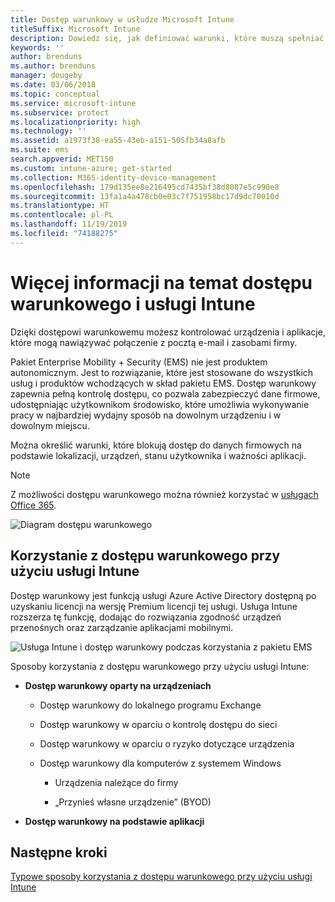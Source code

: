 ```yaml
---
title: Dostęp warunkowy w usłudze Microsoft Intune
titleSuffix: Microsoft Intune
description: Dowiedz się, jak definiować warunki, które muszą spełniać użytkownicy, urządzenia i aplikacje, aby uzyskać dostęp do zasobów firmy w usłudze Microsoft Intune.
keywords: ''
author: brenduns
ms.author: brenduns
manager: dougeby
ms.date: 03/06/2018
ms.topic: conceptual
ms.service: microsoft-intune
ms.subservice: protect
ms.localizationpriority: high
ms.technology: ''
ms.assetid: a1973f38-ea55-43eb-a151-505fb34a8afb
ms.suite: ems
search.appverid: MET150
ms.custom: intune-azure; get-started
ms.collection: M365-identity-device-management
ms.openlocfilehash: 179d135ee8e216495cd7435bf38d8087e5c990e8
ms.sourcegitcommit: 13fa1a4a478cb0e03c7f751958bc17d9dc70010d
ms.translationtype: HT
ms.contentlocale: pl-PL
ms.lasthandoff: 11/19/2019
ms.locfileid: "74188275"
---
```

# <a name="learn-about-conditional-access-and-intune"></a>Więcej informacji na temat dostępu warunkowego i usługi Intune

Dzięki dostępowi warunkowemu możesz kontrolować urządzenia i aplikacje, które mogą nawiązywać połączenie z pocztą e-mail i zasobami firmy. 

Pakiet Enterprise Mobility + Security (EMS) nie jest produktem autonomicznym. Jest to rozwiązanie, które jest stosowane do wszystkich usług i produktów wchodzących w skład pakietu EMS. Dostęp warunkowy zapewnia pełną kontrolę dostępu, co pozwala zabezpieczyć dane firmowe, udostępniając użytkownikom środowisko, które umożliwia wykonywanie pracy w najbardziej wydajny sposób na dowolnym urządzeniu i w dowolnym miejscu.

Można określić warunki, które blokują dostęp do danych firmowych na podstawie lokalizacji, urządzeń, stanu użytkownika i ważności aplikacji.

> [!NOTE]
> Z możliwości dostępu warunkowego można również korzystać w [usługach Office 365](https://docs.microsoft.com/office365/enterprise/office-365-client-support-conditional-access).

![Diagram dostępu warunkowego](./media/conditional-access/ca-diagram-1.png)

## <a name="use-conditional-access-with-intune"></a>Korzystanie z dostępu warunkowego przy użyciu usługi Intune

Dostęp warunkowy jest funkcją usługi Azure Active Directory dostępną po uzyskaniu licencji na wersję Premium licencji tej usługi. Usługa Intune rozszerza tę funkcję, dodając do rozwiązania zgodność urządzeń przenośnych oraz zarządzanie aplikacjami mobilnymi. 

![Usługa Intune i dostęp warunkowy podczas korzystania z pakietu EMS](./media/conditional-access/intune-with-ca-1.png)

Sposoby korzystania z dostępu warunkowego przy użyciu usługi Intune:

- **Dostęp warunkowy oparty na urządzeniach**

  - Dostęp warunkowy do lokalnego programu Exchange

  - Dostęp warunkowy w oparciu o kontrolę dostępu do sieci

  - Dostęp warunkowy w oparciu o ryzyko dotyczące urządzenia

  - Dostęp warunkowy dla komputerów z systemem Windows

    - Urządzenia należące do firmy

    - „Przynieś własne urządzenie” (BYOD)

- **Dostęp warunkowy na podstawie aplikacji**

## <a name="next-steps"></a>Następne kroki

[Typowe sposoby korzystania z dostępu warunkowego przy użyciu usługi Intune](conditional-access-intune-common-ways-use.md)
